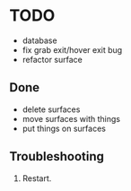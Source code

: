 # TODO

- database
- fix grab exit/hover exit bug
- refactor surface

## Done

- delete surfaces
- move surfaces with things
- put things on surfaces

## Troubleshooting

1) Restart.